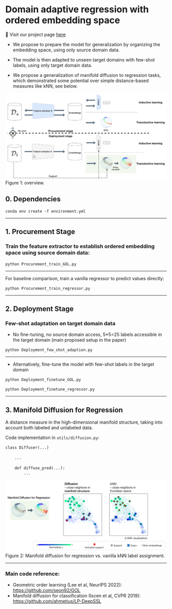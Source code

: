 # Domain adaptive regression with ordered embedding space

:cartwheeling: Visit our project page [here](https://dgominski.github.io/drift/)

* We propose to prepare the model for generalization by organizing the embedding space, using only source domain data.

* The model is then adapted to unseen target domains with few-shot labels, using only target domain data.

* We propose a generalization of manifold diffusion to regression tasks, which demonstrated some potential over simple distance-based measures like kNN, see below.

![fig](figs/overview.png)
Figure 1: overview.



## 0. Dependencies


```
conda env create -f environment.yml
```



---

## 1. Procurement Stage
### Train the feature extractor to establish ordered embedding space using source domain data:

```
python Procurement_train_GOL.py
```

---
For baseline comparison, train a vanilla regressor to predict values directly:

```
python Procurement_train_regressor.py
```

---

## 2. Deployment Stage

### Few-shot adaptation on target domain data

* No fine-tuning, no source domain access, 5*5=25 labels accessible in the target domain (main proposed setup in the paper)

```
python Deployment_few_shot_adaption.py
```

-----

* Alternatively, fine-tune the model with few-shot labels in the target domain

```
python Deployment_finetune_GOL.py
```

```
python Deployment_finetune_regressor.py
```

-----

## 3. Manifold Diffusion for Regression

A distance measure in the high-dimensional manifold structure, taking into account both labeled and unlabeled data.

Code implementation in `utils/diffusion.py`:

```
class Diffuser(...)
    
    ...
    
    def diffuse_pred(...):
        ...

```



![fig](figs/mdr.png)
Figure 2: Manifold diffusion for regression vs. vanilla kNN label assignment.


---

### Main code reference:

* Geometric order learning (Lee et al, NeurIPS 2022): https://github.com/seon92/GOL
* Manifold diffusion for classification (Iscen et al, CVPR 2019): https://github.com/ahmetius/LP-DeepSSL



